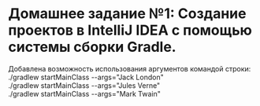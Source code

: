 # Домашнее задание №1: Создание проектов в IntelliJ IDEA с помощью системы сборки Gradle.

Добавлена возможность использования аргументов командой строки:
./gradlew startMainClass --args="Jack London" <br />
./gradlew startMainClass --args="Jules Verne" <br />
./gradlew startMainClass --args="Mark Twain" 
